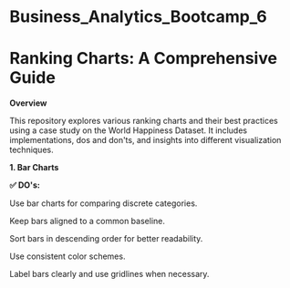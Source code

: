 # Business_Analytics_Bootcamp_6


# Ranking Charts: A Comprehensive Guide

**Overview**

This repository explores various ranking charts and their best practices using a case study on the World Happiness Dataset. It includes implementations, dos and don'ts, and insights into different visualization techniques.

**1. Bar Charts**

**✅ DO's:**

Use bar charts for comparing discrete categories.

Keep bars aligned to a common baseline.

Sort bars in descending order for better readability.

Use consistent color schemes.

Label bars clearly and use gridlines when necessary.
